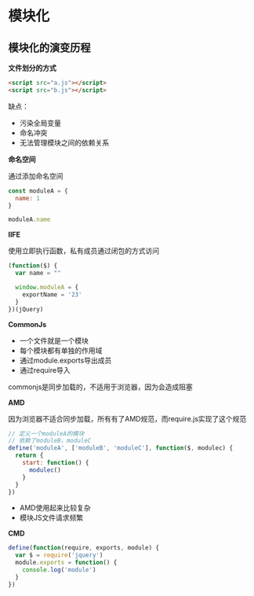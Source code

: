 # 模块化

## 模块化的演变历程

**文件划分的方式**

```html
<script src="a.js"></script>
<script src="b.js"></script>
```

缺点：
- 污染全局变量
- 命名冲突
- 无法管理模块之间的依赖关系

**命名空间**

通过添加命名空间

```js
const moduleA = {
  name: 1
}

moduleA.name
```

**IIFE**

使用立即执行函数，私有成员通过闭包的方式访问

```js
(function($) {
  var name = ""

  window.moduleA = {
    exportName = '23'
  }
})(jQuery)
```

**CommonJs**

- 一个文件就是一个模块
- 每个模块都有单独的作用域
- 通过module.exports导出成员
- 通过require导入

commonjs是同步加载的，不适用于浏览器，因为会造成阻塞

**AMD**

因为浏览器不适合同步加载，所有有了AMD规范，而require.js实现了这个规范

```js
// 定义一个moduleA的模块
// 依赖了moduleB，moduleC
define('moduleA', ['moduleB', 'moduleC'], function($, modulec) {
  return {
    start: function() {
      modulec()
    }
  }
})
```

- AMD使用起来比较复杂
- 模块JS文件请求频繁

**CMD**

```js
define(function(require, exports, module) {
  var $ = require('jquery')
  module.exports = function() {
    console.log('module')
  }
})
```
